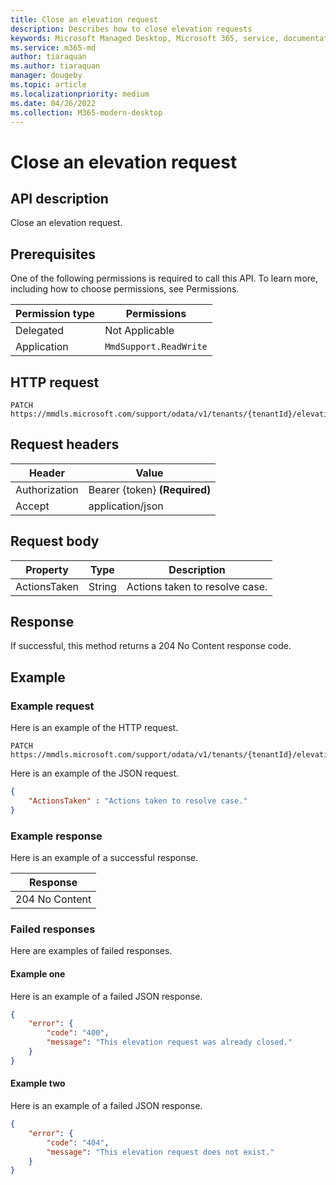 ```yaml
---
title: Close an elevation request
description: Describes how to close elevation requests
keywords: Microsoft Managed Desktop, Microsoft 365, service, documentation
ms.service: m365-md
author: tiaraquan
ms.author: tiaraquan
manager: dougeby
ms.topic: article
ms.localizationpriority: medium
ms.date: 04/26/2022
ms.collection: M365-modern-desktop
---
```


# Close an elevation request

## API description

Close an elevation request.

## Prerequisites

One of the following permissions is required to call this API. To learn more, including how to choose permissions, see Permissions.

| Permission type | Permissions |
| --- | --- |
| Delegated | Not Applicable |
| Application | `MmdSupport.ReadWrite` |

## HTTP request

```http
PATCH https://mmdls.microsoft.com/support/odata/v1/tenants/{tenantId}/elevationRequests/{elevationRequestId}
```

## Request headers

| Header | Value |
| --- | --- |
| Authorization | Bearer {token} **(Required)** |
| Accept | application/json |

## Request body

| Property | Type | Description |
| --- | --- | --- |
| ActionsTaken | String | Actions taken to resolve case. |

## Response

If successful, this method returns a 204 No Content response code.

## Example

### Example request

Here is an example of the HTTP request.

```http
PATCH https://mmdls.microsoft.com/support/odata/v1/tenants/{tenantId}/elevationRequests/{elevationRequestId}
```

Here is an example of the JSON request.

```json
{ 
    "ActionsTaken" : "Actions taken to resolve case." 
}
```

### Example response

Here is an example of a successful response.

| Response |
| --- |
| 204 No Content |

### Failed responses

Here are examples of failed responses.

#### Example one

Here is an example of a failed JSON response.

```json
{ 
    "error": { 
        "code": "400", 
        "message": "This elevation request was already closed." 
    } 
}
```

#### Example two

Here is an example of a failed JSON response.

```json
{ 
    "error": { 
        "code": "404", 
        "message": "This elevation request does not exist." 
    } 
}
```
